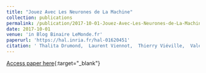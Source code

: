 ```yaml
---
title: "Jouez Avec Les Neurones de La Machine"
collection: publications
permalink: /publication/2017-10-01-Jouez-Avec-Les-Neurones-de-La-Machine
date: 2017-10-01
venue: 'in Blog Binaire LeMonde.fr'
paperurl: 'https://hal.inria.fr/hal-01620451'
citation: ' Thalita Drumond,  Laurent Viennot,  Thierry Viéville,  Valérie François, &quot;Jouez Avec Les Neurones de La Machine.&quot; in Blog Binaire LeMonde.fr, 2017.'
---
```

[Access paper here](https://hal.inria.fr/hal-01620451){:target="_blank"}
